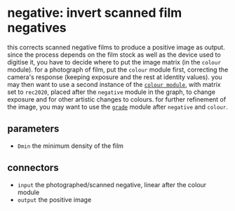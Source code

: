 # negative: invert scanned film negatives

this corrects scanned negative films to produce a positive image as output.
since the process depends on the film stock as well as the device used to
digitise it, you have to decide where to put the image matrix (in the `colour`
module). for a photograph of film, put the `colour` module first, correcting
the camera's response (keeping exposure and the rest at identity values). you
may then want to use a second instance of the [`colour module`](../colour/readme.md),
with matrix set to `rec2020`, placed after the `negative` module in the graph,
to change exposure and for other artistic changes to colours. for further
refinement of the image, you may want to use the [`grade`](../grade/readme.md)
module after `negative` and `colour`.

## parameters

* `Dmin` the minimum density of the film

## connectors

* `input` the photographed/scanned negative, linear after the colour module
* `output` the positive image
